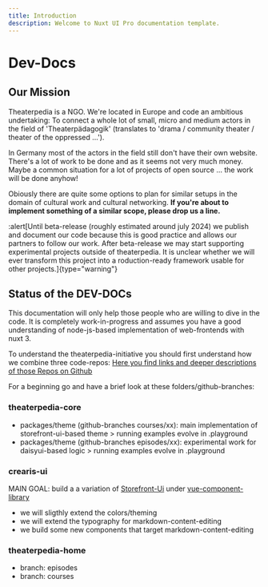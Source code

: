 ```yaml
---
title: Introduction
description: Welcome to Nuxt UI Pro documentation template.
---
```


# Dev-Docs

## Our Mission

Theaterpedia is a NGO. We're located in Europe and code an ambitious undertaking: To connect a whole lot of small, micro and medium actors in the field of 'Theaterpädagogik' (translates to 'drama / community theater / theater of the oppressed ...').

In Germany most of the actors in the field still don't have their own website.
There's a lot of work to be done and as it seems not very much money. Maybe a common situation for a lot of projects of open source ... the work will be done anyhow!

Obiously there are quite some options to plan for similar setups in the domain of cultural work and cultural networking.
**If you're about to implement something of a similar scope, please drop us a line.**

:alert[Until beta-release (roughly estimated around july 2024) we publish and document our code because this is good practice and allows our partners to follow our work. After beta-release we may start supporting experimental projects outside of theaterpedia. It is unclear whether we will ever transform this project into a roduction-ready framework usable for other projects.]{type="warning"}

## Status of the DEV-DOCs

This documentation will only help those people who are willing to dive in the code. It is completely work-in-progress and assumes you have a good understanding of node-js-based implementation of web-frontends with nuxt 3.

To understand the theaterpedia-initiative you should first understand how we combine three code-repos:
[Here you find links and deeper descriptions of those Repos on Github](/introduction/repos)

For a beginning go and have a brief look at these folders/github-branches:

### theaterpedia-core

- packages/theme (github-branches courses/xx): main implementation of storefront-ui-based theme > running examples evolve in .playground
- packages/theme (github-branches episodes/xx): experimental work for daisyui-based logic > running examples evolve in .playground

### crearis-ui

MAIN GOAL: build a a variation of [Storefront-Ui](https://storefrontui.io) under [vue-component-library](https://github.com/theaterpedia/crearis-ui/tree/main/packages/sfui/frameworks/vue)

- we will sligthly extend the colors/theming
- we will extend the typography for markdown-content-editing
- we build some new components that target markdown-content-editing

### theaterpedia-home

- branch: episodes
- branch: courses
